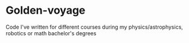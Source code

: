 # Golden-voyage
Code I've written for different courses during my physics/astrophysics, robotics or math bachelor's degrees 
